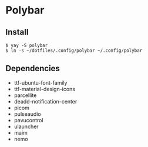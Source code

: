 # Polybar

## Install
```
$ yay -S polybar
$ ln -s ~/dotfiles/.config/polybar ~/.config/polybar
```

## Dependencies

- ttf-ubuntu-font-family
- ttf-material-design-icons
- parcellite
- deadd-notification-center
- picom
- pulseaudio
- pavucontrol
- ulauncher
- maim
- nemo

